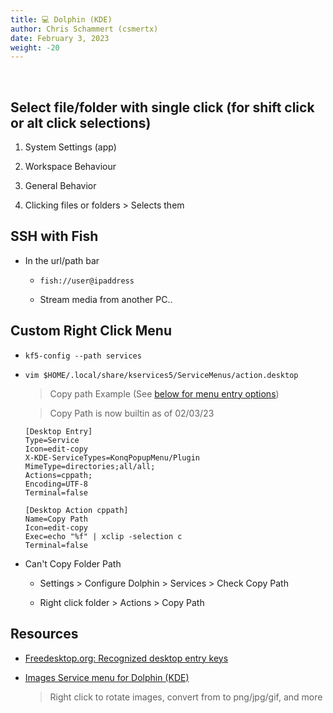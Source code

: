 ```yaml
---
title: 💻 Dolphin (KDE)
author: Chris Schammert (csmertx)
date: February 3, 2023
weight: -20
---
```


<br />

## Select file/folder with single click (for shift click or alt click selections)

1. System Settings (app)

2. Workspace Behaviour

3. General Behavior

4. Clicking files or folders > Selects them


## SSH with Fish

- In the url/path bar

    - ```fish://user@ipaddress```

    - Stream media from another PC..

## Custom Right Click Menu

- ```kf5-config --path services```

- ```vim $HOME/.local/share/kservices5/ServiceMenus/action.desktop```

    > Copy path Example (See [below for menu entry options](#resources))

    > Copy Path is now builtin as of 02/03/23

    ```
    [Desktop Entry]
    Type=Service
    Icon=edit-copy
    X-KDE-ServiceTypes=KonqPopupMenu/Plugin
    MimeType=directories;all/all;
    Actions=cppath;
    Encoding=UTF-8
    Terminal=false
    
    [Desktop Action cppath]
    Name=Copy Path
    Icon=edit-copy
    Exec=echo "%f" | xclip -selection c
    Terminal=false
    ```

- Can't Copy Folder Path

    - Settings > Configure Dolphin > Services > Check Copy Path

    - Right click folder > Actions > Copy Path

## Resources

- [Freedesktop.org: Recognized desktop entry keys](https://specifications.freedesktop.org/desktop-entry-spec/latest/ar01s06.html)

- [Images Service menu for Dolphin (KDE)](https://github.com/caco3/kim5)

    > Right click to rotate images, convert from to png/jpg/gif, and more
